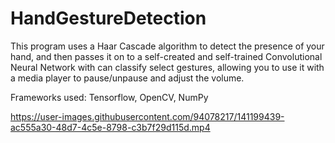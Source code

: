 # HandGestureDetection

This program uses a Haar Cascade algorithm to detect the presence of your hand, and then passes it on to a self-created and self-trained Convolutional Neural Network with can classify select gestures, allowing you to use it with a media player to pause/unpause and adjust the volume. 

Frameworks used: Tensorflow, OpenCV, NumPy

https://user-images.githubusercontent.com/94078217/141199439-ac555a30-48d7-4c5e-8798-c3b7f29d115d.mp4
